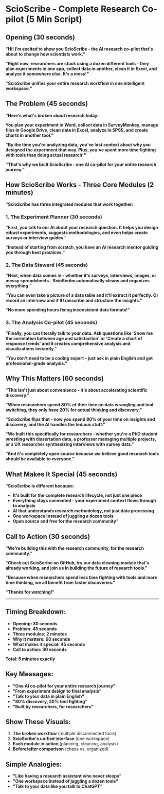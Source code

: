 # ScioScribe - Complete Research Co-pilot (5 Min Script)

## Opening (30 seconds)

**"Hi! I'm excited to show you ScioScribe - the AI research co-pilot that's about to change how scientists work."**

**"Right now, researchers are stuck using a dozen different tools - they plan experiments in one app, collect data in another, clean it in Excel, and analyze it somewhere else. It's a mess!"**

**"ScioScribe unifies your entire research workflow in one intelligent workspace."**

## The Problem (45 seconds)

**"Here's what's broken about research today:**

**You plan your experiment in Word, collect data in SurveyMonkey, manage files in Google Drive, clean data in Excel, analyze in SPSS, and create charts in another tool."**

**"By the time you're analyzing data, you've lost context about why you designed the experiment that way. Plus, you've spent more time fighting with tools than doing actual research!"**

**"That's why we built ScioScribe - one AI co-pilot for your entire research journey."**

## How ScioScribe Works - Three Core Modules (2 minutes)

**"ScioScribe has three integrated modules that work together:**

### **1. The Experiment Planner (30 seconds)**
**"First, you talk to our AI about your research question. It helps you design robust experiments, suggests methodologies, and even helps create surveys or interview guides."**

**"Instead of starting from scratch, you have an AI research mentor guiding you through best practices."**

### **2. The Data Steward (45 seconds)**
**"Next, when data comes in - whether it's surveys, interviews, images, or messy spreadsheets - ScioScribe automatically cleans and organizes everything."**

**"You can even take a picture of a data table and it'll extract it perfectly. Or record an interview and it'll transcribe and structure the insights."**

**"No more spending hours fixing inconsistent data formats!"**

### **3. The Analysis Co-pilot (45 seconds)**
**"Finally, you can literally talk to your data. Ask questions like 'Show me the correlation between age and satisfaction' or 'Create a chart of response trends' and it creates comprehensive analysis and visualizations instantly."**

**"You don't need to be a coding expert - just ask in plain English and get professional-grade analysis."**

## Why This Matters (60 seconds)

**"This isn't just about convenience - it's about accelerating scientific discovery."**

**"When researchers spend 80% of their time on data wrangling and tool switching, they only have 20% for actual thinking and discovery."**

**"ScioScribe flips that - now you spend 80% of your time on insights and discovery, and the AI handles the tedious stuff."**

**"We built this specifically for researchers - whether you're a PhD student wrestling with dissertation data, a professor managing multiple projects, or a UX researcher synthesizing interviews with survey data."**

**"And it's completely open source because we believe good research tools should be available to everyone."**

## What Makes It Special (45 seconds)

**"ScioScribe is different because:**
- **It's built for the complete research lifecycle, not just one piece**
- **Everything stays connected - your experiment context flows through to analysis**
- **AI that understands research methodology, not just data processing**
- **One workspace instead of juggling a dozen tools**
- **Open source and free for the research community**"

## Call to Action (30 seconds)

**"We're building this with the research community, for the research community."**

**"Check out ScioScribe on GitHub, try our data cleaning module that's already working, and join us in building the future of research tools."**

**"Because when researchers spend less time fighting with tools and more time thinking, we all benefit from faster discoveries."**

**"Thanks for watching!"**

---

## Timing Breakdown:
- **Opening: 30 seconds**
- **Problem: 45 seconds**
- **Three modules: 2 minutes**
- **Why it matters: 60 seconds**
- **What makes it special: 45 seconds**
- **Call to action: 30 seconds**

**Total: 5 minutes exactly**

## Key Messages:
- **"One AI co-pilot for your entire research journey"**
- **"From experiment design to final analysis"**
- **"Talk to your data in plain English"**
- **"80% discovery, 20% tool fighting"**
- **"Built by researchers, for researchers"**

## Show These Visuals:
1. **The broken workflow** (multiple disconnected tools)
2. **ScioScribe's unified interface** (one workspace)
3. **Each module in action** (planning, cleaning, analysis)
4. **Before/after comparison** (chaos vs. organized)

## Simple Analogies:
- **"Like having a research assistant who never sleeps"**
- **"One workspace instead of juggling a dozen tools"**
- **"Talk to your data like you talk to ChatGPT"** 